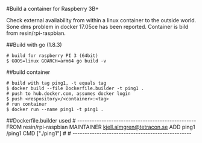 #Build a container for Raspberry 3B+

Check external availability from within a linux container to the outside world. Sone dms problem in docker 17.05ce has been reported.
Container is bild from resin/rpi-raspbian.

##Build with go (1.8.3) 


    # build for raspberry PI 3 (64bit)
    $ GOOS=linux GOARCH=arm64 go build -v

##build container

    # build with tag ping1, -t equals tag
    $ docker build --file Dockerfile.builder -t ping1 .
    # push to hub.docker.com, assumes docker login
    $ push <respository>/<container>:<tag>
    # run container
    $ docker run --name ping1 -t ping1 .

##Dockerfile.builder used
    # -------------------------------------------------
    FROM resin/rpi-raspbian
    MAINTAINER kjell.almgren@tetracon.se
    ADD ping1 /ping1
    CMD ["./ping1"] 
    #
    # -------------------------------------------------
